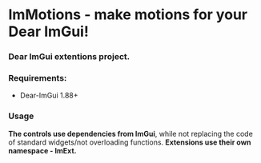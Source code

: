 ImMotions - make motions for your Dear ImGui!
=====

### Dear ImGui extentions project.

### Requirements:
 - Dear-ImGui 1.88+

### Usage

**The controls use dependencies from ImGui**, while not replacing the code of standard widgets/not overloading functions.
**Extensions use their own namespace - ImExt.**
